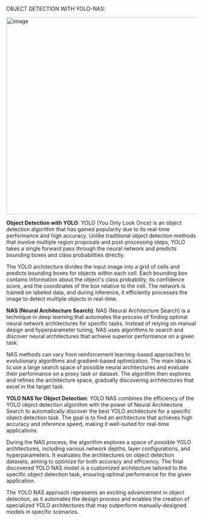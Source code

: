 OBJECT DETECTION WITH YOLO-NAS:

<img width="521" alt="image" src="https://github.com/Imashish-45/Object_detection_YOLO/assets/123284935/cc897c06-66fe-4ed5-89eb-7f50a64ab167">


**Object Detection with YOLO**:
YOLO (You Only Look Once) is an object detection algorithm that has gained popularity due to its real-time performance and high accuracy. Unlike traditional object detection methods that involve multiple region proposals and post-processing steps, YOLO takes a single forward pass through the neural network and predicts bounding boxes and class probabilities directly.

The YOLO architecture divides the input image into a grid of cells and predicts bounding boxes for objects within each cell. Each bounding box contains information about the object's class probability, its confidence score, and the coordinates of the box relative to the cell. The network is trained on labeled data, and during inference, it efficiently processes the image to detect multiple objects in real-time.

**NAS (Neural Architecture Search)**:
NAS (Neural Architecture Search) is a technique in deep learning that automates the process of finding optimal neural network architectures for specific tasks. Instead of relying on manual design and hyperparameter tuning, NAS uses algorithms to search and discover neural architectures that achieve superior performance on a given task.

NAS methods can vary from reinforcement learning-based approaches to evolutionary algorithms and gradient-based optimization. The main idea is to use a large search space of possible neural architectures and evaluate their performance on a proxy task or dataset. The algorithm then explores and refines the architecture space, gradually discovering architectures that excel in the target task.

**YOLO NAS for Object Detection**:
YOLO NAS combines the efficiency of the YOLO object detection algorithm with the power of Neural Architecture Search to automatically discover the best YOLO architecture for a specific object detection task. The goal is to find an architecture that achieves high accuracy and inference speed, making it well-suited for real-time applications.

During the NAS process, the algorithm explores a space of possible YOLO architectures, including various network depths, layer configurations, and hyperparameters. It evaluates the architectures on object detection datasets, aiming to optimize for both accuracy and efficiency. The final discovered YOLO NAS model is a customized architecture tailored to the specific object detection task, ensuring optimal performance for the given application.

The YOLO NAS approach represents an exciting advancement in object detection, as it automates the design process and enables the creation of specialized YOLO architectures that may outperform manually-designed models in specific scenarios.
